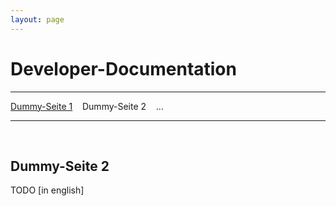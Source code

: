 ```yaml
---
layout: page
---
```

# Developer-Documentation
---
[Dummy-Seite 1](dummy1.html) &nbsp;&nbsp; Dummy-Seite 2 &nbsp;&nbsp; ...

---
&nbsp;

## Dummy-Seite 2

TODO [in english]
